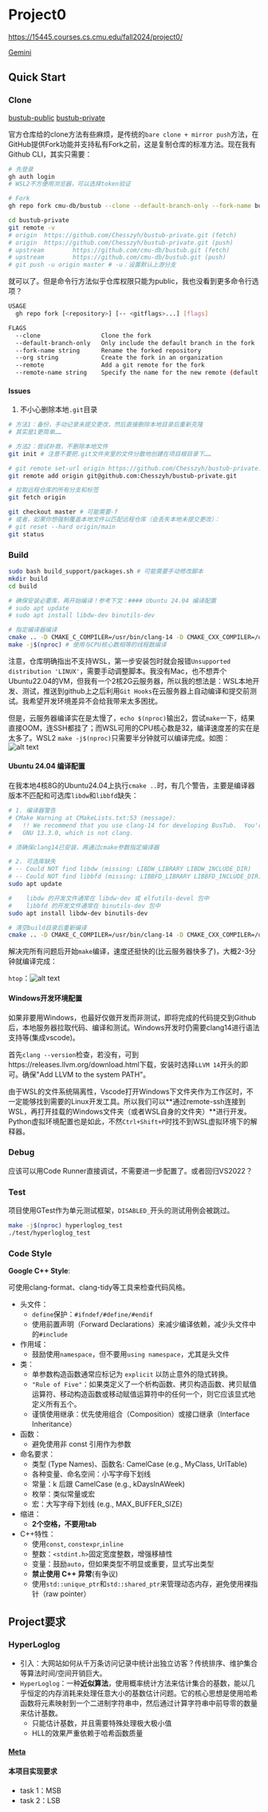 # Project0

<https://15445.courses.cs.cmu.edu/fall2024/project0/>

[Gemini](https://gemini.google.com/app/2c40f6aca09dccaf)

## Quick Start

### Clone

[bustub-public](https://github.com/cmu-db/bustub)
[bustub-private](https://github.com/Chesszyh/bustub-private)

官方仓库给的clone方法有些麻烦，是传统的`bare clone + mirror push`方法，在GitHub提供Fork功能并支持私有Fork之前，这是复制仓库的标准方法。现在我有Github CLI，其实只需要：

```bash
# 先登录
gh auth login
# WSL2不方便用浏览器，可以选择token验证

# Fork
gh repo fork cmu-db/bustub --clone --default-branch-only --fork-name bustub-private

cd bustub-private
git remote -v
# origin  https://github.com/Chesszyh/bustub-private.git (fetch)
# origin  https://github.com/Chesszyh/bustub-private.git (push)
# upstream        https://github.com/cmu-db/bustub.git (fetch)
# upstream        https://github.com/cmu-db/bustub.git (push)
# git push -u origin master # -u：设置默认上游分支
```

就可以了。但是命令行方法似乎仓库权限只能为public，我也没看到更多命令行选项？

```bash
USAGE
  gh repo fork [<repository>] [-- <gitflags>...] [flags]

FLAGS
  --clone                 Clone the fork
  --default-branch-only   Only include the default branch in the fork
  --fork-name string      Rename the forked repository
  --org string            Create the fork in an organization
  --remote                Add a git remote for the fork
  --remote-name string    Specify the name for the new remote (default "origin")
```

#### Issues

1. 不小心删除本地`.git`目录

```bash
# 方法1：备份，手动记录未提交更改，然后直接删除本地目录后重新克隆
# 其实是1更简单……

# 方法2：尝试补救，不删除本地文件
git init # 注意不要把.git文件夹里的文件分散地创建在项目根目录下……

# git remote set-url origin https://github.com/Chesszyh/bustub-private.git
git remote add origin git@github.com:Chesszyh/bustub-private.git

# 拉取远程仓库的所有分支和标签
git fetch origin

git checkout master # 可能需要-f
# 或者，如果你想强制覆盖本地文件以匹配远程仓库（会丢失本地未提交更改）：
# git reset --hard origin/main
git status
```

### Build

```bash
sudo bash build_support/packages.sh # 可能需要手动修改脚本
mkdir build
cd build

# 确保安装必要库，再开始编译！参考下文：#### Ubuntu 24.04 编译配置
# sudo apt update
# sudo apt install libdw-dev binutils-dev

# 指定编译器编译
cmake .. -D CMAKE_C_COMPILER=/usr/bin/clang-14 -D CMAKE_CXX_COMPILER=/usr/bin/clang++-14 # 或单纯 cmake ..
make -j$(nproc) # 使用与CPU核心数相等的线程数编译
```

注意，仓库明确指出不支持WSL，第一步安装包时就会报错`Unsupported distribution 'LINUX'`，需要手动调整脚本。我没有Mac，也不想弄个Ubuntu22.04的VM，但我有一个2核2G云服务器，所以我的想法是：WSL本地开发、测试，推送到github上之后利用`Git Hooks`在云服务器上自动编译和提交前测试。我希望开发环境差异不会给我带来太多困扰。

但是，云服务器编译实在是太慢了，`echo $(nproc)`输出2，尝试`make`一下，结果直接OOM，连SSH都挂了；而WSL可用的CPU核心数是32，编译速度差的实在是太多了。WSL2 `make -j$(nproc)`只需要半分钟就可以编译完成。如图：![alt text](image-1.png)

#### Ubuntu 24.04 编译配置

在我本地4核8G的Ubuntu24.04上执行`cmake ..`时，有几个警告，主要是编译器版本不匹配和可选库`libdw`和`libbfd`缺失：

```bash
# 1. 编译器警告
# CMake Warning at CMakeLists.txt:53 (message):
#   !! We recommend that you use clang-14 for developing BusTub.  You're using
#   GNU 13.3.0, which is not clang.

# 须确保clang14已安装，再通过cmake参数指定编译器

# 2. 可选库缺失
# -- Could NOT find libdw (missing: LIBDW_LIBRARY LIBDW_INCLUDE_DIR)
# -- Could NOT find libbfd (missing: LIBBFD_LIBRARY LIBBFD_INCLUDE_DIR)
sudo apt update

#    libdw 的开发文件通常在 libdw-dev 或 elfutils-devel 包中
#    libbfd 的开发文件通常在 binutils-dev 包中
sudo apt install libdw-dev binutils-dev

# 清空build目录后重新编译
cmake .. -D CMAKE_C_COMPILER=/usr/bin/clang-14 -D CMAKE_CXX_COMPILER=/usr/bin/clang++-14
```

解决完所有问题后开始`make`编译，速度还挺快的(比云服务器快多了)，大概2-3分钟就编译完成：

`htop`：![alt text](image.png)

#### Windows开发环境配置

如果非要用Windows，也最好仅做开发而非测试，即将完成的代码提交到Github后，本地服务器拉取代码、编译和测试。Windows开发时仍需要clang14进行语法支持等(集成vscode)。

首先`clang --version`检查，若没有，可到https://releases.llvm.org/download.html下载，安装时选择`LLVM 14`开头的即可。确保"Add LLVM to the system PATH"。

由于WSL的文件系统隔离性，Vscode打开Windows下文件夹作为工作区时，不一定能够找到需要的Linux开发工具。所以我们可以**通过remote-ssh连接到WSL，再打开挂载的Windows文件夹（或者WSL自身的文件夹）**进行开发。Python虚拟环境配置也是如此，不然`Ctrl+Shift+P`时找不到WSL虚拟环境下的解释器。

### Debug

应该可以用Code Runner直接调试，不需要进一步配置了。或者回归VS2022？

### Test

项目使用GTest作为单元测试框架，`DISABLED_`开头的测试用例会被跳过。

```bash
make -j$(nproc) hyperloglog_test
./test/hyperloglog_test
```

### Code Style

**Google C++ Style**: 

可使用clang-format、clang-tidy等工具来检查代码风格。

- 头文件：
    - `define`保护：`#ifndef/#define/#endif`
    - 使用前置声明（Forward Declarations）来减少编译依赖，减少头文件中的`#include`
- 作用域：
    - 鼓励使用`namespace`，但不要用`using namespace`，尤其是头文件
- 类：
    - 单参数构造函数通常应标记为 `explicit` 以防止意外的隐式转换。
    - `"Rule of Five"`：如果类定义了一个析构函数、拷贝构造函数、拷贝赋值运算符、移动构造函数或移动赋值运算符中的任何一个，则它应该显式地定义所有五个。
    - 谨慎使用继承：优先使用组合（Composition）或接口继承（Interface Inheritance）
- 函数：
    - 避免使用非 const 引用作为参数
- 命名要求：
    - 类型 (Type Names)、函数名: CamelCase (e.g., MyClass, UrlTable)
    - 各种变量、命名空间：小写字母下划线
    - 常量：k 后跟 CamelCase (e.g., kDaysInAWeek)
    - 枚举：类似常量或宏
    - 宏：大写字母下划线 (e.g., MAX_BUFFER_SIZE)
- 缩进：
    - **2个空格，不要用tab**
- C++特性：
    - 使用`const`, `constexpr`,`inline`
    - 整数：`<stdint.h>`固定宽度整数，增强移植性
    - 变量：鼓励`auto`，但如果类型不明显或重要，显式写出类型
    - **禁止使用 C++ 异常**(有争议)
    - 使用`std::unique_ptr`和`std::shared_ptr`来管理动态内存，避免使用裸指针（raw pointer）

## Project要求

### HyperLoglog

- 引入：大网站如何从千万条访问记录中统计出独立访客？传统排序、维护集合等算法时间/空间开销巨大。
- `HyperLoglog`：一种**近似算法**，使用概率统计方法来估计集合的基数，能以几乎恒定的内存消耗来处理任意大小的基数估计问题。它的核心思想是使用哈希函数将元素映射到一个二进制字符串中，然后通过计算字符串中前导零的数量来估计基数。
  - 只能估计基数，并且需要特殊处理极大极小值
  - HLL的效果严重依赖于哈希函数质量

#### [Meta](https://engineering.fb.com/2018/12/13/data-infrastructure/hyperloglog/)

#### 本项目实现要求

- task 1：MSB
- task 2：LSB